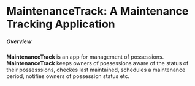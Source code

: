 # MaintenanceTrack: A Maintenance Tracking Application

#####  __Overview__
__MaintenanceTrack__ is an app for management of possessions.
__MaintenanceTrack__ keeps owners of possessions aware of the status of their possesssions, checkes last maintained, schedules a maintenance period, notifies owners of possession status etc.